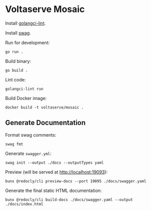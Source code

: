 # Voltaserve Mosaic

Install [golangci-lint](https://github.com/golangci/golangci-lint).

Install [swag](https://github.com/swaggo/swag).

Run for development:

```shell
go run .
```

Build binary:

```shell
go build .
```

Lint code:

```shell
golangci-lint run
```

Build Docker image:

```shell
docker build -t voltaserve/mosaic .
```

## Generate Documentation

Format swag comments:

```shell
swag fmt
```

Generate `swagger.yml`:

```shell
swag init --output ./docs --outputTypes yaml
```

Preview (will be served at [http://localhost:19093](http://localhost:19093)):

```shell
bunx @redocly/cli preview-docs --port 19095 ./docs/swagger.yaml
```

Generate the final static HTML documentation:

```shell
bunx @redocly/cli build-docs ./docs/swagger.yaml --output ./docs/index.html
```
